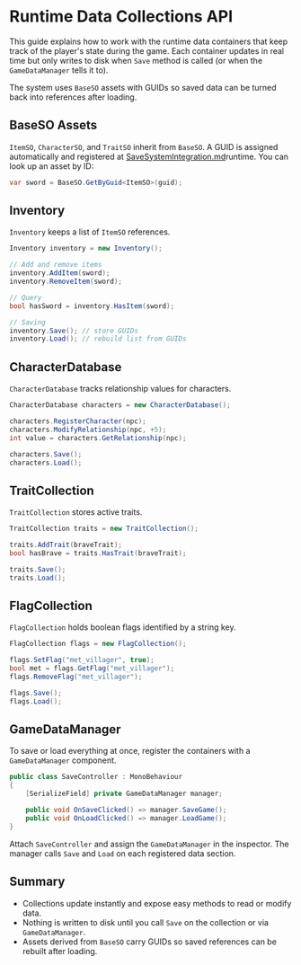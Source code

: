# Runtime Data Collections API

This guide explains how to work with the runtime data containers that keep track of the player's state during the game.
Each container updates in real time but only writes to disk when `Save` method is called (or when the `GameDataManager` tells it to).

The system uses `BaseSO` assets with GUIDs so saved data can be turned back into references after loading.

## BaseSO Assets

`ItemSO`, `CharacterSO`, and `TraitSO` inherit from `BaseSO`.
A GUID is assigned automatically and registered at [SaveSystemIntegration.md](SaveSystemIntegration.md)runtime.
You can look up an asset by ID:

```csharp
var sword = BaseSO.GetByGuid<ItemSO>(guid);
```

## Inventory

`Inventory` keeps a list of `ItemSO` references.

```csharp
Inventory inventory = new Inventory();

// Add and remove items
inventory.AddItem(sword);
inventory.RemoveItem(sword);

// Query
bool hasSword = inventory.HasItem(sword);

// Saving
inventory.Save(); // store GUIDs
inventory.Load(); // rebuild list from GUIDs
```

## CharacterDatabase

`CharacterDatabase` tracks relationship values for characters.

```csharp
CharacterDatabase characters = new CharacterDatabase();

characters.RegisterCharacter(npc);
characters.ModifyRelationship(npc, +5);
int value = characters.GetRelationship(npc);

characters.Save();
characters.Load();
```

## TraitCollection

`TraitCollection` stores active traits.

```csharp
TraitCollection traits = new TraitCollection();

traits.AddTrait(braveTrait);
bool hasBrave = traits.HasTrait(braveTrait);

traits.Save();
traits.Load();
```

## FlagCollection

`FlagCollection` holds boolean flags identified by a string key.

```csharp
FlagCollection flags = new FlagCollection();

flags.SetFlag("met_villager", true);
bool met = flags.GetFlag("met_villager");
flags.RemoveFlag("met_villager");

flags.Save();
flags.Load();
```

## GameDataManager

To save or load everything at once, register the containers with a `GameDataManager` component.

```csharp
public class SaveController : MonoBehaviour
{
    [SerializeField] private GameDataManager manager;

    public void OnSaveClicked() => manager.SaveGame();
    public void OnLoadClicked() => manager.LoadGame();
}
```

Attach `SaveController` and assign the `GameDataManager` in the inspector. The manager calls `Save` and `Load` on each registered data section.

## Summary

- Collections update instantly and expose easy methods to read or modify data.
- Nothing is written to disk until you call `Save` on the collection or via `GameDataManager`.
- Assets derived from `BaseSO` carry GUIDs so saved references can be rebuilt after loading.
